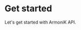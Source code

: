 <!-- TODO: rename guide to something like maintainance (or split basic usage and more) -->

# Get started

Let's get started with ArmoniK API.

